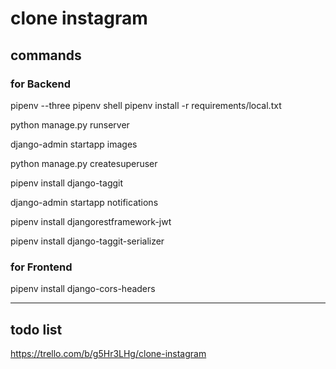 # clone instagram

## commands

### for Backend

pipenv --three
pipenv shell
pipenv install -r requirements/local.txt

python manage.py runserver

django-admin startapp images

python manage.py createsuperuser

pipenv install django-taggit

django-admin startapp notifications

pipenv install djangorestframework-jwt

pipenv install django-taggit-serializer

### for Frontend

pipenv install django-cors-headers

---

## todo list
https://trello.com/b/g5Hr3LHg/clone-instagram
